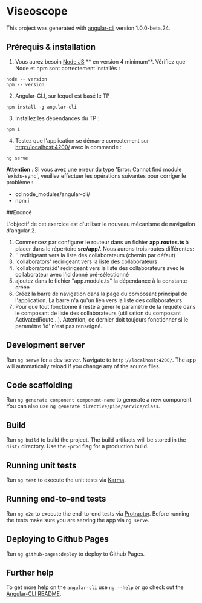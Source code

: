 # Viseoscope

This project was generated with [angular-cli](https://github.com/angular/angular-cli) version 1.0.0-beta.24.

## Prérequis & installation
 1. Vous aurez besoin [Node JS](https://nodejs.org/en/) ** en version 4 minimum**. Vérifiez que Node et npm sont correctement installés :
 ```
 node -- version
 npm -- version
 ```

 2. Angular-CLI, sur lequel est basé le TP
 ```
 npm install -g angular-cli
 ```

 3. Installez les dépendances du TP :
  ```
  npm i
  ```

 4. Testez que l'application se démarre correctement sur [http://localhost:4200/](http://localhost:4200/) avec la commande :
 ```
 ng serve
 ```
**Attention** : Si vous avez une erreur du type 'Error: Cannot find module 'exists-sync', veuillez effectuer les opérations suivantes pour corriger le problème :
 * cd node_modules/angular-cli/
 * npm i

##Enoncé

 L'objectif de cet exercice est d'utiliser le nouveau mécanisme de navigation d'angular 2.

 1. Commencez par configurer le routeur dans un fichier **app.routes.ts** à placer dans le répertoire **src/app/**. Nous aurons trois routes différentes:
   1. '' redirigeant vers la liste des collaborateurs (chemin par défaut)
   2. 'collaborators' redirigeant vers la liste des collaborateurs
   3. 'collaborators/:id' redirigeant vers la liste des collaborateurs avec le collaborateur avec l'id donné pré-sélectionné
   4. ajoutez dans le fichier "app.module.ts" la dépendance à la constante créée
 2. Créez la barre de navigation dans la page du composant principal de l'application. La barre n'a qu'un lien vers la liste des collaborateurs
 3. Pour que tout fonctionne il reste à gérer le paramètre de la requête dans le composant de liste des collaborateurs (utilisation du composant ActivatedRoute...). Attention, ce dernier doit toujours fonctionner si le paramètre 'id' n'est pas renseigné.

## Development server
Run `ng serve` for a dev server. Navigate to `http://localhost:4200/`. The app will automatically reload if you change any of the source files.

## Code scaffolding

Run `ng generate component component-name` to generate a new component. You can also use `ng generate directive/pipe/service/class`.

## Build

Run `ng build` to build the project. The build artifacts will be stored in the `dist/` directory. Use the `-prod` flag for a production build.

## Running unit tests

Run `ng test` to execute the unit tests via [Karma](https://karma-runner.github.io).

## Running end-to-end tests

Run `ng e2e` to execute the end-to-end tests via [Protractor](http://www.protractortest.org/).
Before running the tests make sure you are serving the app via `ng serve`.

## Deploying to Github Pages

Run `ng github-pages:deploy` to deploy to Github Pages.

## Further help

To get more help on the `angular-cli` use `ng --help` or go check out the [Angular-CLI README](https://github.com/angular/angular-cli/blob/master/README.md).
